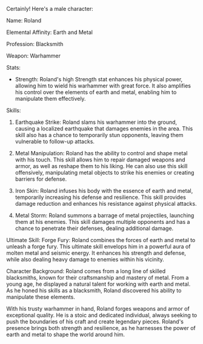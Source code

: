 Certainly! Here's a male character:

Name: Roland

Elemental Affinity: Earth and Metal

Profession: Blacksmith

Weapon: Warhammer

Stats:
- Strength: Roland's high Strength stat enhances his physical power, allowing him to wield his warhammer with great force. It also amplifies his control over the elements of earth and metal, enabling him to manipulate them effectively.

Skills:
1. Earthquake Strike: Roland slams his warhammer into the ground, causing a localized earthquake that damages enemies in the area. This skill also has a chance to temporarily stun opponents, leaving them vulnerable to follow-up attacks.

2. Metal Manipulation: Roland has the ability to control and shape metal with his touch. This skill allows him to repair damaged weapons and armor, as well as reshape them to his liking. He can also use this skill offensively, manipulating metal objects to strike his enemies or creating barriers for defense.

3. Iron Skin: Roland infuses his body with the essence of earth and metal, temporarily increasing his defense and resilience. This skill provides damage reduction and enhances his resistance against physical attacks.

4. Metal Storm: Roland summons a barrage of metal projectiles, launching them at his enemies. This skill damages multiple opponents and has a chance to penetrate their defenses, dealing additional damage.

Ultimate Skill: Forge Fury: Roland combines the forces of earth and metal to unleash a forge fury. This ultimate skill envelops him in a powerful aura of molten metal and seismic energy. It enhances his strength and defense, while also dealing heavy damage to enemies within his vicinity.

Character Background:
Roland comes from a long line of skilled blacksmiths, known for their craftsmanship and mastery of metal. From a young age, he displayed a natural talent for working with earth and metal. As he honed his skills as a blacksmith, Roland discovered his ability to manipulate these elements.

With his trusty warhammer in hand, Roland forges weapons and armor of exceptional quality. He is a stoic and dedicated individual, always seeking to push the boundaries of his craft and create legendary pieces. Roland's presence brings both strength and resilience, as he harnesses the power of earth and metal to shape the world around him.